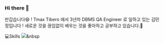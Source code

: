 ### Hi there 👋

<!--
**miingjeong/miingjeong** is a ✨ _special_ ✨ repository because its `README.md` (this file) appears on your GitHub profile.

Here are some ideas to get you started:

- 🔭 I’m currently working on ...
- 🌱 I’m currently learning ...
- 👯 I’m looking to collaborate on ...
- 🤔 I’m looking for help with ...
- 💬 Ask me about ...
- 📫 How to reach me: ...
- 😄 Pronouns: ...
- ⚡ Fun fact: ...
-->

반갑습니다😄 ! Tmax Tibero 에서 3년차 DBMS QA Engineer 로 일하고 있는 김민정입니다 !
새로운 것을 끊임없이 배우는 것을 좋아하고 공부하고 있습니다.🌱


💻Skills
<img src="https://img.shields.io/badge/#00599C?style=flat-square&logo=cplusplus&logoColor=white"/></a>&nbsp 



